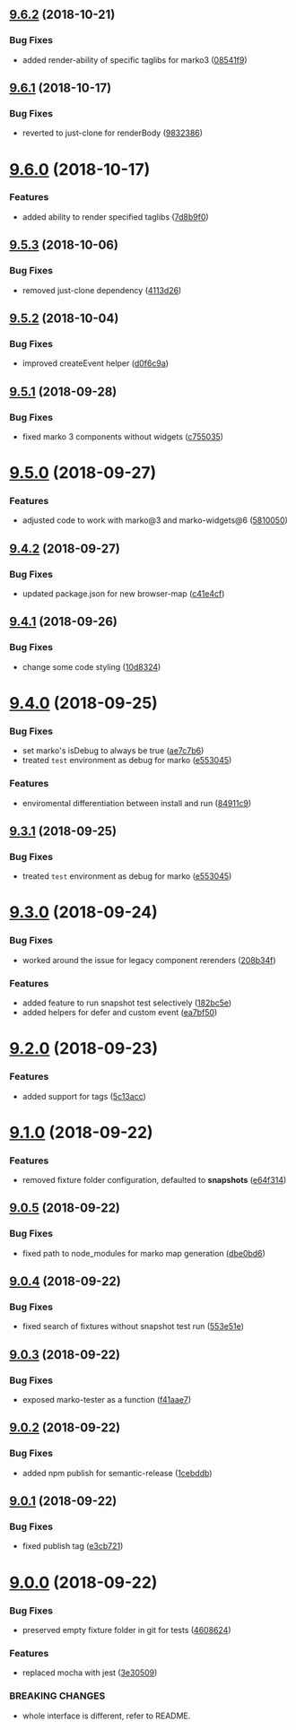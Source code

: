 ## [9.6.2](https://github.com/oxala/marko-tester/compare/v9.6.1...v9.6.2) (2018-10-21)


### Bug Fixes

* added render-ability of specific taglibs for marko3 ([08541f9](https://github.com/oxala/marko-tester/commit/08541f9))

## [9.6.1](https://github.com/oxala/marko-tester/compare/v9.6.0...v9.6.1) (2018-10-17)


### Bug Fixes

* reverted to just-clone for renderBody ([9832386](https://github.com/oxala/marko-tester/commit/9832386))

# [9.6.0](https://github.com/oxala/marko-tester/compare/v9.5.3...v9.6.0) (2018-10-17)


### Features

* added ability to render specified taglibs ([7d8b9f0](https://github.com/oxala/marko-tester/commit/7d8b9f0))

## [9.5.3](https://github.com/oxala/marko-tester/compare/v9.5.2...v9.5.3) (2018-10-06)


### Bug Fixes

* removed just-clone dependency ([4113d26](https://github.com/oxala/marko-tester/commit/4113d26))

## [9.5.2](https://github.com/oxala/marko-tester/compare/v9.5.1...v9.5.2) (2018-10-04)


### Bug Fixes

* improved createEvent helper ([d0f6c9a](https://github.com/oxala/marko-tester/commit/d0f6c9a))

## [9.5.1](https://github.com/oxala/marko-tester/compare/v9.5.0...v9.5.1) (2018-09-28)


### Bug Fixes

* fixed marko 3 components without widgets ([c755035](https://github.com/oxala/marko-tester/commit/c755035))

# [9.5.0](https://github.com/oxala/marko-tester/compare/v9.4.2...v9.5.0) (2018-09-27)


### Features

* adjusted code to work with marko@3 and marko-widgets@6 ([5810050](https://github.com/oxala/marko-tester/commit/5810050))

## [9.4.2](https://github.com/oxala/marko-tester/compare/v9.4.1...v9.4.2) (2018-09-27)


### Bug Fixes

* updated package.json for new browser-map ([c41e4cf](https://github.com/oxala/marko-tester/commit/c41e4cf))

## [9.4.1](https://github.com/oxala/marko-tester/compare/v9.4.0...v9.4.1) (2018-09-26)


### Bug Fixes

* change some code styling ([10d8324](https://github.com/oxala/marko-tester/commit/10d8324))

# [9.4.0](https://github.com/oxala/marko-tester/compare/v9.3.0...v9.4.0) (2018-09-25)


### Bug Fixes

* set marko's isDebug to always be true ([ae7c7b6](https://github.com/oxala/marko-tester/commit/ae7c7b6))
* treated `test` environment as debug for marko ([e553045](https://github.com/oxala/marko-tester/commit/e553045))


### Features

* enviromental differentiation between install and run ([84911c9](https://github.com/oxala/marko-tester/commit/84911c9))

## [9.3.1](https://github.com/oxala/marko-tester/compare/v9.3.0...v9.3.1) (2018-09-25)


### Bug Fixes

* treated `test` environment as debug for marko ([e553045](https://github.com/oxala/marko-tester/commit/e553045))

# [9.3.0](https://github.com/oxala/marko-tester/compare/v9.2.0...v9.3.0) (2018-09-24)


### Bug Fixes

* worked around the issue for legacy component rerenders ([208b34f](https://github.com/oxala/marko-tester/commit/208b34f))


### Features

* added feature to run snapshot test selectively ([182bc5e](https://github.com/oxala/marko-tester/commit/182bc5e))
* added helpers for defer and custom event ([ea7bf50](https://github.com/oxala/marko-tester/commit/ea7bf50))

# [9.2.0](https://github.com/oxala/marko-tester/compare/v9.1.0...v9.2.0) (2018-09-23)


### Features

* added support for <await/> tags ([5c13acc](https://github.com/oxala/marko-tester/commit/5c13acc))

# [9.1.0](https://github.com/oxala/marko-tester/compare/v9.0.5...v9.1.0) (2018-09-22)


### Features

* removed fixture folder configuration, defaulted to __snapshots__ ([e64f314](https://github.com/oxala/marko-tester/commit/e64f314))

## [9.0.5](https://github.com/oxala/marko-tester/compare/v9.0.4...v9.0.5) (2018-09-22)


### Bug Fixes

* fixed path to node_modules for marko map generation ([dbe0bd6](https://github.com/oxala/marko-tester/commit/dbe0bd6))

## [9.0.4](https://github.com/oxala/marko-tester/compare/v9.0.3...v9.0.4) (2018-09-22)


### Bug Fixes

* fixed search of fixtures without snapshot test run ([553e51e](https://github.com/oxala/marko-tester/commit/553e51e))

## [9.0.3](https://github.com/oxala/marko-tester/compare/v9.0.2...v9.0.3) (2018-09-22)


### Bug Fixes

* exposed marko-tester as a function ([f41aae7](https://github.com/oxala/marko-tester/commit/f41aae7))

## [9.0.2](https://github.com/oxala/marko-tester/compare/v9.0.1...v9.0.2) (2018-09-22)


### Bug Fixes

* added npm publish for semantic-release ([1cebddb](https://github.com/oxala/marko-tester/commit/1cebddb))

## [9.0.1](https://github.com/oxala/marko-tester/compare/v9.0.0...v9.0.1) (2018-09-22)


### Bug Fixes

* fixed publish tag ([e3cb721](https://github.com/oxala/marko-tester/commit/e3cb721))

# [9.0.0](https://github.com/oxala/marko-tester/compare/v8.5.1...v9.0.0) (2018-09-22)


### Bug Fixes

* preserved empty fixture folder in git for tests ([4608624](https://github.com/oxala/marko-tester/commit/4608624))


### Features

* replaced mocha with jest ([3e30509](https://github.com/oxala/marko-tester/commit/3e30509))


### BREAKING CHANGES

* whole interface is different, refer to README.
